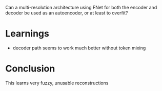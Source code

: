 Can a multi-resolution architecture using FNet for both the encoder and decoder be used as an autoencoder, or at least to overfit?

# Learnings
- decoder path seems to work much better without token mixing

# Conclusion
This learns very fuzzy, unusable reconstructions

